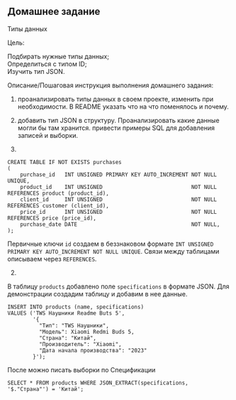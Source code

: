 ## Домашнее задание

Типы данных

Цель:

Подбирать нужные типы данных;  
Определиться с типом ID;  
Изучить тип JSON.

  

Описание/Пошаговая инструкция выполнения домашнего задания:

1. проанализировать типы данных в своем проекте, изменить при необходимости. В README указать что на что поменялось и почему.
2. добавить тип JSON в структуру. Проанализировать какие данные могли бы там хранится. привести примеры SQL для добавления записей и выборки.

1.

```MySQL
CREATE TABLE IF NOT EXISTS purchases
(
    purchase_id   INT UNSIGNED PRIMARY KEY AUTO_INCREMENT NOT NULL UNIQUE,
    product_id    INT UNSIGNED                            NOT NULL REFERENCES product (product_id),
    client_id     INT UNSIGNED                            NOT NULL REFERENCES customer (client_id),
    price_id      INT UNSIGNED                            NOT NULL REFERENCES price (price_id),
    purchase_date DATE                                    NOT NULL,
);
```

Первичные ключи `id` создаем в беззнаковом формате `INT UNSIGNED PRIMARY KEY AUTO_INCREMENT NOT NULL UNIQUE`.
Связи между таблицами описываем через `REFERENCES`.


2.

В таблицу `products` добавлено поле `specifications` в формате JSON.
Для демонстрации создадим таблицу и добавим в нее данные.

```MySQL
INSERT INTO products (name, specifications)
VALUES ('TWS Наушники Readme Buts 5',
        '{
          "Тип": "TWS Наушники",
          "Модель": Xiaomi Redmi Buds 5,
          "Страна": "Китай",
          "Производитель": "Xiaomi",
          "Дата начала производства": "2023"
        }');
```

После можно писать выборки по Спецификации
```MySQL
SELECT * FROM products WHERE JSON_EXTRACT(specifications, '$."Страна"') = 'Китай';
```

